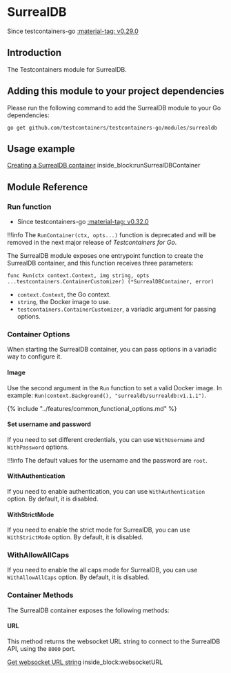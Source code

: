 # SurrealDB

Since testcontainers-go <a href="https://github.com/testcontainers/testcontainers-go/releases/tag/v0.29.0"><span class="tc-version">:material-tag: v0.29.0</span></a>

## Introduction

The Testcontainers module for SurrealDB.

## Adding this module to your project dependencies

Please run the following command to add the SurrealDB module to your Go dependencies:

```
go get github.com/testcontainers/testcontainers-go/modules/surrealdb
```

## Usage example

<!--codeinclude-->
[Creating a SurrealDB container](../../modules/surrealdb/examples_test.go) inside_block:runSurrealDBContainer
<!--/codeinclude-->

## Module Reference

### Run function

- Since testcontainers-go <a href="https://github.com/testcontainers/testcontainers-go/releases/tag/v0.32.0"><span class="tc-version">:material-tag: v0.32.0</span></a>

!!!info
    The `RunContainer(ctx, opts...)` function is deprecated and will be removed in the next major release of _Testcontainers for Go_.

The SurrealDB module exposes one entrypoint function to create the SurrealDB container, and this function receives three parameters:

```golang
func Run(ctx context.Context, img string, opts ...testcontainers.ContainerCustomizer) (*SurrealDBContainer, error)
```

- `context.Context`, the Go context.
- `string`, the Docker image to use.
- `testcontainers.ContainerCustomizer`, a variadic argument for passing options.

### Container Options

When starting the SurrealDB container, you can pass options in a variadic way to configure it.

#### Image

Use the second argument in the `Run` function to set a valid Docker image.
In example: `Run(context.Background(), "surrealdb/surrealdb:v1.1.1")`.

{% include "../features/common_functional_options.md" %}

#### Set username and password

If you need to set different credentials, you can use `WithUsername` and `WithPassword` options.

!!!info
    The default values for the username and the password are `root`.

#### WithAuthentication

If you need to enable authentication, you can use `WithAuthentication` option. By default, it is disabled.

#### WithStrictMode

If you need to enable the strict mode for SurrealDB, you can use `WithStrictMode` option. By default, it is disabled.

### WithAllowAllCaps

If you need to enable the all caps mode for SurrealDB, you can use `WithAllowAllCaps` option. By default, it is disabled.

### Container Methods

The SurrealDB container exposes the following methods:

#### URL

This method returns the websocket URL string to connect to the SurrealDB API, using the `8000` port.

<!--codeinclude-->
[Get websocket URL string](../../modules/surrealdb/surrealdb_test.go) inside_block:websocketURL
<!--/codeinclude-->
